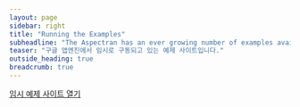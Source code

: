```yaml
---
layout: page
sidebar: right
title: "Running the Examples"
subheadline: "The Aspectran has an ever growing number of examples available for developers to learn from."
teaser: "구글 앱엔진에서 임시로 구동되고 있는 예제 사이트입니다."
outside_heading: true
breadcrumb: true
---
```


<a class="button radius" href="http://examples.aspectran.com" target="_blank" title="Aspectran Examples">임시 예제 사이트 열기</a>
